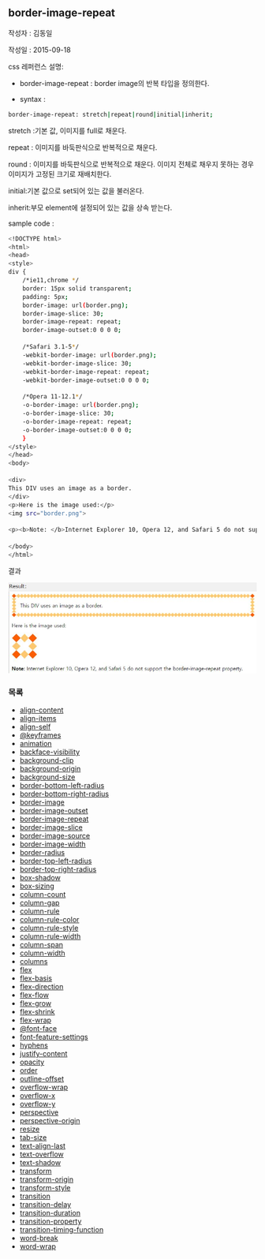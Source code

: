 ## border-image-repeat

작성자 : 김동일

작성일 : 2015-09-18

css 레퍼런스 설명:
 - border-image-repeat : border image의 반복 타입을 정의한다.

 - syntax :
```sh
border-image-repeat: stretch|repeat|round|initial|inherit;
```

stretch :기본 값, 이미지를 full로 채운다.

repeat : 이미지를 바둑판식으로 반복적으로 채운다.

round : 이미지를 바둑판식으로 반복적으로 채운다. 이미지 전체로 채우지 못하는 경우 이미지가 고정된 크기로 재배치한다.

initial:기본 값으로 set되어 있는 값을 불러온다.

inherit:부모 element에 설정되어 있는 값을 상속 받는다.

sample code :
```sh
<!DOCTYPE html>
<html>
<head>
<style>
div {
    /*ie11,chrome */
    border: 15px solid transparent;
    padding: 5px;   
    border-image: url(border.png);
    border-image-slice: 30;
    border-image-repeat: repeat;
    border-image-outset:0 0 0 0;

    /*Safari 3.1-5*/
    -webkit-border-image: url(border.png);
    -webkit-border-image-slice: 30;
    -webkit-border-image-repeat: repeat;
    -webkit-border-image-outset:0 0 0 0;

    /*Opera 11-12.1*/
    -o-border-image: url(border.png);
    -o-border-image-slice: 30;
    -o-border-image-repeat: repeat;
    -o-border-image-outset:0 0 0 0;
    }
</style>
</head>
<body>

<div>
This DIV uses an image as a border.
</div>
<p>Here is the image used:</p>
<img src="border.png">

<p><b>Note: </b>Internet Explorer 10, Opera 12, and Safari 5 do not support the border-image-repeat property.</p>

</body>
</html>


```

결과

![border-image-repeat](../images/border-image-repeat.jpg)

### 목록
* [align-content](align-content.md)
* [align-items](align-items.md)
* [align-self](align-self.md)
* [@keyframes](@keyframes.md)
* [animation](animation.md)
* [backface-visibility](backface-visibility.md)
* [background-clip](background-clip.md)
* [background-origin](background-origin.md)
* [background-size](background-size.md)
* [border-bottom-left-radius](border-bottom-left-radius.md)
* [border-bottom-right-radius](border-bottom-right-radius.md)
* [border-image](border-image.md)
* [border-image-outset](border-image-outset.md)
* [border-image-repeat](border-image-repeat.md)
* [border-image-slice](border-image-slice.md)
* [border-image-source](border-image-source.md)
* [border-image-width](border-image-width.md)
* [border-radius](border-radius.md)
* [border-top-left-radius](border-top-left-radius.md)
* [border-top-right-radius](border-top-right-radius.md)
* [box-shadow](box-shadow.md)
* [box-sizing](box-sizing.md)
* [column-count](column-count.md)
* [column-gap](column-gap.md)
* [column-rule](column-rule.md)
* [column-rule-color](column-rule-color.md)
* [column-rule-style](column-rule-style.md)
* [column-rule-width](column-rule-width.md)
* [column-span](column-span.md)
* [column-width](column-width.md)
* [columns](columns.md)
* [flex](flex.md)
* [flex-basis](flex-basis.md)
* [flex-direction](flex-direction.md)
* [flex-flow](flex-flow.md)
* [flex-grow](flex-grow.md)
* [flex-shrink](flex-shrink.md)
* [flex-wrap](flex-wrap.md)
* [@font-face](@font-face.md)
* [font-feature-settings](font-feature-settings.md)
* [hyphens](hyphens.md)
* [justify-content](justify-content.md)
* [opacity](opacity.md)
* [order](order.md)
* [outline-offset](outline-offset.md)
* [overflow-wrap](overflow-wrap.md)
* [overflow-x](overflow-x.md)
* [overflow-y](overflow-y.md)
* [perspective](perspective.md)
* [perspective-origin](perspective-origin.md)
* [resize](resize.md)
* [tab-size](tab-size.md)
* [text-align-last](text-align-last.md)
* [text-overflow](text-overflow.md)
* [text-shadow](text-shadow.md)
* [transform](transform.md)
* [transform-origin](transform-origin.md)
* [transform-style](transform-style.md)
* [transition](transition.md)
* [transition-delay](transition-delay.md)
* [transition-duration](transition-duration.md)
* [transition-property](transition-property.md)
* [transition-timing-function](transition-timing-function.md)
* [word-break](word-break.md)
* [word-wrap](word-wrap.md)
